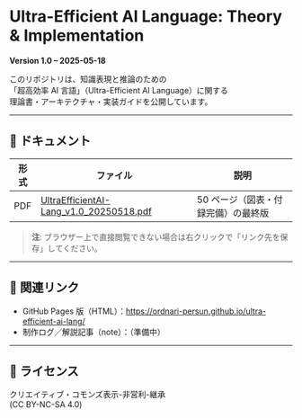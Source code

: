 # Ultra-Efficient AI Language: Theory & Implementation

**Version 1.0 – 2025-05-18**

このリポジトリは、知識表現と推論のための  
「超高効率 AI 言語」（Ultra-Efficient AI Language）に関する  
理論書・アーキテクチャ・実装ガイドを公開しています。

---

## 📖 ドキュメント

| 形式 | ファイル | 説明 |
|------|---------|------|
| PDF  | [UltraEfficientAI-Lang_v1.0_20250518.pdf](UltraEfficientAI‐Lang_v1.0_20250518.pdf) | 50 ページ（図表・付録完備）の最終版 |

> **注**: ブラウザー上で直接閲覧できない場合は右クリックで「リンク先を保存」してください。

---

## 🔗 関連リンク

* GitHub Pages 版（HTML）：<https://ordnari-persun.github.io/ultra-efficient-ai-lang/>
* 制作ログ／解説記事（note）：（準備中）

---

## 📜 ライセンス

クリエイティブ・コモンズ表示-非営利-継承  
(CC BY-NC-SA 4.0)


